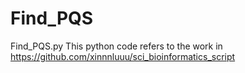 # Find_PQS
Find_PQS.py
This python code refers to the work in https://github.com/xinnnluuu/sci_bioinformatics_script
